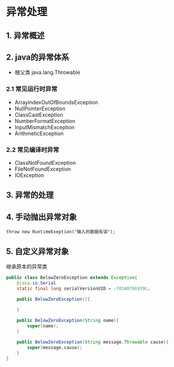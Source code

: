 # 异常处理
## 1. 异常概述
## 2. java的异常体系
+ 根父类 java.lang.Throwable
### 2.1 常见运行时异常
+ ArrayIndexOutOfBoundsException
+ NullPointerException
+ ClassCastException
+ NumberFormatException
+ InputMismatchException
+ ArithmeticException
### 2.2 常见编译时异常
+ ClassNotFoundException
+ FileNotFoundException
+ IOException
## 3. 异常的处理
## 4. 手动抛出异常对象
`throw new RuntimeExeption("输入的数据有误");`
## 5. 自定义异常对象
继承原本的异常类
```java
public class BelowZeroException extends Exception{
    @java.io.Serial
    static final long serialVersionUID = -70348766939L;

    public BelowZeroException(){
        
    }

    public BelowZeroException(String name){
        super(name);
    }

    public BelowZeroException(String message,Throwable cause){
        super(message,cause);
    }
}
```